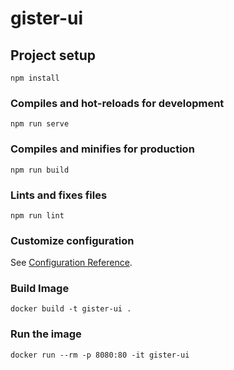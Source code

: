 # gister-ui

## Project setup
```
npm install
```

### Compiles and hot-reloads for development
```
npm run serve
```

### Compiles and minifies for production
```
npm run build
```

### Lints and fixes files
```
npm run lint
```

### Customize configuration
See [Configuration Reference](https://cli.vuejs.org/config/).

### Build Image

```
docker build -t gister-ui .
```


### Run the image

```
docker run --rm -p 8080:80 -it gister-ui
```